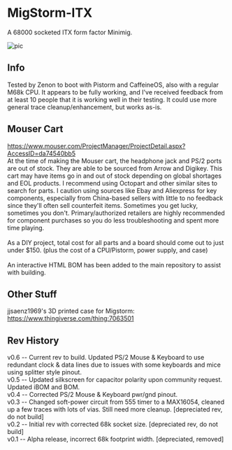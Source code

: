 # MigStorm-ITX
A 68000 socketed ITX form factor Minimig.

![pic](pic.png)

## Info
Tested by Zenon to boot with Pistorm and CaffeineOS, also with a regular M68k CPU. It appears to be fully working, and I've received feedback from at least 10 people that it is working well in their testing. It could use more general trace cleanup/enhancement, but works as-is.

## Mouser Cart
https://www.mouser.com/ProjectManager/ProjectDetail.aspx?AccessID=da74540bb5 \
At the time of making the Mouser cart, the headphone jack and PS/2 ports are out of stock. They are able to be sourced from Arrow and Digikey. This cart may have items go in and out of stock depending on global shortages and EOL products. I recommend using Octopart and other similar sites to search for parts. I caution using sources like Ebay and Aliexpress for key components, especially from China-based sellers with little to no feedback since they'll often sell counterfeit items. Sometimes you get lucky, sometimes you don't. Primary/authorized retailers are highly recommended for component purchases so you do less troubleshooting and spent more time playing. \
\
As a DIY project, total cost for all parts and a board should come out to just under $150. (plus the cost of a CPU/Pistorm, power supply, and case) \
\
An interactive HTML BOM has been added to the main repository to assist with building.

## Other Stuff
jjsaenz1969's 3D printed case for Migstorm: https://www.thingiverse.com/thing:7063501

## Rev History
v0.6 -- Current rev to build. Updated PS/2 Mouse & Keyboard to use redundant clock & data lines due to issues with some keyboards and mice using splitter style pinout. \
v0.5 -- Updated silkscreen for capacitor polarity upon community request. Updated iBOM and BOM. \
v0.4 -- Corrected PS/2 Mouse & Keyboard pwr/gnd pinout. \
v0.3 -- Changed soft-power circuit from 555 timer to a MAX16054, cleaned up a few traces with lots of vias. Still need more cleanup. [depreciated rev, do not build] \
v0.2 -- Initial rev with corrected 68k socket size. [depreciated rev, do not build] \
v0.1 -- Alpha release, incorrect 68k footprint width. [depreciated, removed]
